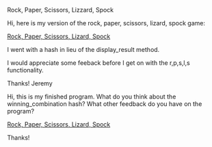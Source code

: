 Rock, Paper, Scissors, Lizzard, Spock

Hi, here is my version of the rock, paper, scissors, lizard, spock game:

[Rock, Paper, Scissors, Lizard, Spock](https://github.com/HOT-Media/programming_foundations/blob/master/lesson_2/rock_paper_scissors_bonus.rb "Jeremy's version")

I went with a hash in lieu of the display_result method.

I would appreciate some feeback before I get on with the r,p,s,l,s functionality.

Thanks!
Jeremy






Hi, this is my finished program. 
What do you think about the winning_combination hash?
What other feedback do you have on the program?

[Rock, Paper, Scissors, Lizard, Spock](https://github.com/HOT-Media/programming_foundations/blob/master/lesson_2/rock_paper_scissors_bonus.rb "Jeremy's version")

Thanks!


